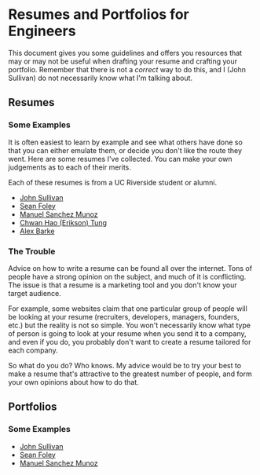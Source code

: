 # Resumes and Portfolios for Engineers

This document gives you some guidelines and offers you resources that may or may not be useful when drafting your resume and crafting your portfolio. Remember that there is not a *correct* way to do this, and I (John Sullivan) do not necessarily know what I'm talking about.

## Resumes

### Some Examples

It is often easiest to learn by example and see what others have done so that you can either emulate them, or decide you don't like the route they went. Here are some resumes I've collected. You can make your own judgements as to each of their merits.

Each of these resumes is from a UC Riverside student or alumni.

 * [John Sullivan](http://johnsullivan.name/res/dl/resume.pdf)
 * [Sean Foley](http://www.cs.ucr.edu/~sfoley/SeanFoley.pdf)
 * [Manuel Sanchez Munoz](http://www.cs.ucr.edu/~msanc031/resume.pdf)
 * [Chwan Hao (Erikson) Tung](https://www.dropbox.com/s/txwuoc9vnf7megy/resume-chwan.pdf)
 * [Alex Barke](https://www.dropbox.com/s/ngcxrpcrsnqdgoz/AlexBarke--Resume.pdf)

### The Trouble

Advice on how to write a resume can be found all over the internet. Tons of people have a strong opinion on the subject, and much of it is conflicting. The issue is that a resume is a marketing tool and you don't know your target audience.

For example, some websites claim that one particular group of people will be looking at your resume (recruiters, developers, managers, founders, etc.) but the reality is not so simple. You won't necessarily know what type of person is going to look at your resume when you send it to a company, and even if you do, you probably don't want to create a resume tailored for each company.

So what do you do? Who knows. My advice would be to try your best to make a resume that's attractive to the greatest number of people, and form your own opinions about how to do that.

## Portfolios

### Some Examples
 * [John Sullivan](http://johnsullivan.name)
 * [Sean Foley](http://www.cs.ucr.edu/~sfoley)
 * [Manuel Sanchez Munoz](http://www.cs.ucr.edu/~msanc031)
